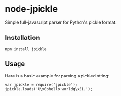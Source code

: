 node-jpickle
============

Simple full-javascript parser for Python's pickle format.

Installation
------------

    npm install jpickle

Usage
-----

Here is a basic example for parsing a pickled string:

    var jpickle = require('jpickle');
    jpickle.loads('U\x0bhello worldq\x01.');
